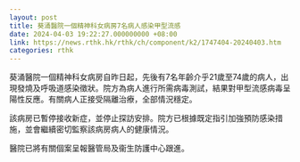```yaml
---
layout: post
title: 葵涌醫院一個精神科女病房7名病人感染甲型流感
date: 2024-04-03 19:22:27.000000000 +08:00
link: https://news.rthk.hk/rthk/ch/component/k2/1747404-20240403.htm
categories: rthk
---
```


葵涌醫院一個精神科女病房自昨日起，先後有7名年齡介乎21歲至74歲的病人，出現發燒及呼吸道感染徵狀。院方為病人進行所需病毒測試，結果對甲型流感病毒呈陽性反應。有關病人正接受隔離治療，全部情況穩定。

該病房已暫停接收新症，並停止探訪安排。院方已根據既定指引加強預防感染措施，並會繼續密切監察該病房病人的健康情況。

醫院已將有關個案呈報醫管局及衞生防護中心跟進。
